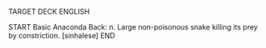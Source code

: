 TARGET DECK
ENGLISH

START
Basic
Anaconda
Back: n. Large non-poisonous snake killing its prey by constriction. [sinhalese]
END
